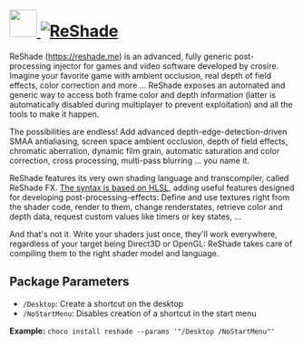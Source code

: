 # [<img src="https://cdn.jsdelivr.net/gh/AdmiringWorm/chocolatey-packages@2e8b9eb0b465415e629a31cade96590b4a0960d9/icons/reshade.png" height="48" width="48" /> ![ReShade](https://img.shields.io/chocolatey/v/reshade.svg?label=ReShade&style=for-the-badge)](https://chocolatey.org/packages/reshade)

ReShade (https://reshade.me) is an advanced, fully generic post-processing injector for games and video software developed by crosire. Imagine your favorite game with ambient occlusion, real depth of field effects, color correction and more ... ReShade exposes an automated and generic way to access both frame color and depth information (latter is automatically disabled during multiplayer to prevent exploitation) and all the tools to make it happen.

The possibilities are endless! Add advanced depth-edge-detection-driven SMAA antialiasing, screen space ambient occlusion, depth of field effects, chromatic aberration, dynamic film grain, automatic saturation and color correction, cross processing, multi-pass blurring ... you name it.

ReShade features its very own shading language and transcompiler, called ReShade FX. [The syntax is based on HLSL](https://github.com/crosire/reshade-shaders/blob/master/REFERENCE.md), adding useful features designed for developing post-processing-effects: Define and use textures right from the shader code, render to them, change renderstates, retrieve color and depth data, request custom values like timers or key states, ...

And that's not it. Write your shaders just once, they'll work everywhere, regardless of your target being Direct3D or OpenGL: ReShade takes care of compiling them to the right shader model and language.

## Package Parameters
- `/Desktop`: Create a shortcut on the desktop
- `/NoStartMenu`: Disables creation of a shortcut in the start menu

**Example:**
`choco install reshade --params '"/Desktop /NoStartMenu"'`
